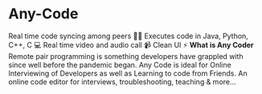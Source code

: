 # Any-Code
Real time code syncing among peers 👨‍💻
Executes code in Java, Python, C++, C 💻
Real time video and audio call 📹
Clean UI ⚡
**What is Any Coder**
Remote pair programming is something developers have grappled with since well before the pandemic began.
Any Code is ideal for Online Interviewing of Developers as well as Learning to code from Friends.
An online code editor for interviews, troubleshooting, teaching & more…
